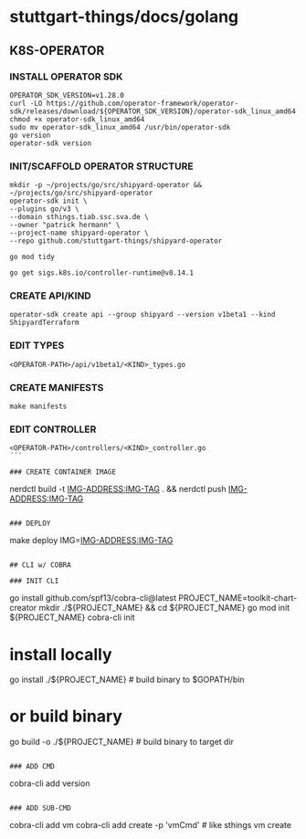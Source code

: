 # stuttgart-things/docs/golang

## K8S-OPERATOR

### INSTALL OPERATOR SDK

```
OPERATOR_SDK_VERSION=v1.28.0
curl -LO https://github.com/operator-framework/operator-sdk/releases/download/${OPERATOR_SDK_VERSION}/operator-sdk_linux_amd64
chmod +x operator-sdk_linux_amd64
sudo mv operator-sdk_linux_amd64 /usr/bin/operator-sdk
go version
operator-sdk version
```

### INIT/SCAFFOLD OPERATOR STRUCTURE

```
mkdir -p ~/projects/go/src/shipyard-operator && ~/projects/go/src/shipyard-operator 
operator-sdk init \
--plugins go/v3 \
--domain sthings.tiab.ssc.sva.de \
--owner "patrick hermann" \
--project-name shipyard-operator \
--repo github.com/stuttgart-things/shipyard-operator

go mod tidy

go get sigs.k8s.io/controller-runtime@v0.14.1
```

### CREATE API/KIND
```
operator-sdk create api --group shipyard --version v1beta1 --kind ShipyardTerraform
```

### EDIT TYPES
```
<OPERATOR-PATH>/api/v1beta1/<KIND>_types.go
```

### CREATE MANIFESTS
```
make manifests
```

### EDIT CONTROLLER
```
<OPERATOR-PATH>/controllers/<KIND>_controller.go
´´´

### CREATE CONTAINER IMAGE
```
nerdctl build -t <IMG-ADDRESS:IMG-TAG> . && nerdctl push <IMG-ADDRESS:IMG-TAG>
```

### DEPLOY
```
make deploy IMG=<IMG-ADDRESS:IMG-TAG>
```

## CLI w/ COBRA

### INIT CLI 

```
go install github.com/spf13/cobra-cli@latest
PROJECT_NAME=toolkit-chart-creator
mkdir ./${PROJECT_NAME} && cd ${PROJECT_NAME} 
go mod init ${PROJECT_NAME}
cobra-cli init

# install locally 
go install ./${PROJECT_NAME} # build binary to $GOPATH/bin
# or build binary
go build -o ./${PROJECT_NAME} # build binary to target dir
```

### ADD CMD

```
cobra-cli add version
```

### ADD SUB-CMD

```
cobra-cli add vm
cobra-cli add create -p 'vmCmd' # like sthings vm create
```


